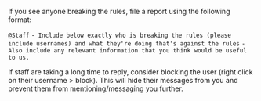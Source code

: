 If you see anyone breaking the rules, file a report using the following format:

`@Staff`
`- Include below exactly who is breaking the rules (please include usernames) and what they're doing that's against the rules`
`- Also include any relevant information that you think would be useful to us.`

If staff are taking a long time to reply, consider blocking the user (right click on their username > block). This will hide their messages from you and prevent them from mentioning/messaging you further. 